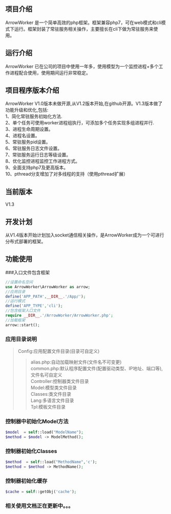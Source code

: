 ## 项目介绍
ArrowWorker 是一个简单高效的php框架。框架兼容php7，可在web模式和cli模式下运行。框架封装了常驻服务相关操作，主要擅长在cli下做为常驻服务来使用。
## 运行介绍
ArrowWorker 已在公司的项目中使用一年多，使用模型为一个监控进程+多个工作进程配合使用，使用期间运行非常稳定。
## 项目程序版本介绍
ArrowWorker V1.0版本未做开源,从V1.2版本开始,在github开源。V1.3版本做了功能升级和优化,包括:<br />
1、简化常驻服务初始化方法.<br />
2、单个任务可使用worker进程组执行，可添加多个任务实现多组进程并行.<br />
3、进程生命周期设置。<br />
4、进程名设置。<br />
5、常驻服务pid设置。<br />
6、常驻服务日志文件设置。<br />
7、常驻服务运行日志等级设置。<br />
8、优化监控进程监控工作进程方式。<br />
9、全面支持php7及更高版本。<br />
10、pthread分支增加了对多线程的支持（使用pthread扩展）<br />
## 当前版本
V1.3
## 开发计划
从V1.4版本开始计划加入socket通信相关操作，是ArrowWorker成为一个可进行分布式部署的框架。
## 功能使用
###入口文件包含框架
```php
//设置命名空间
use ArrowWorker\ArrowWorker as arrow;
//应用目录
define('APP_PATH',__DIR__.'/App/');
//运行模式
define('APP_TYPE','cli');
//包含框架入口文件
require __DIR__.'/ArrowWorker/ArrowWorker.php';
//加载框架
arrow::start();
```
### 应用目录说明
>Config:应用配置文件目录(目录可自定义)<br />
>>alias.php:自动加载映射文件(文件名不可变更)<br />
>>common.php:默认程序配置文件(配置驱动类型、IP地址、端口等),文件名可自定义<br />
>Controller:控制器类文件目录<br />
>Model:模型类文件目录<br />
>Classes:类文件目录<br />
>Lang:多语言文件目录<br />
>Tpl:模板文件目录<br />

### 控制器中初始化Model方法
```php
$model  = self::load("ModelName");
$method = $model -> ModelMethod();
```
### 控制器初始化Classes
```php
$method  = self::load("MethodName",'c');
$method = $method -> MethodName();
```
### 控制器初始化缓存
```php
$cache = self::getObj('cache');
```
### 相关使用文档正在更新中。。。
